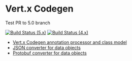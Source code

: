 # Vert.x Codegen

Test PR to 5.0 branch

[![Build Status (5.x)](https://github.com/eclipse-vertx/vertx-codegen/actions/workflows/ci-5.x.yml/badge.svg)](https://github.com/eclipse-vertx/vertx-codegen/actions/workflows/ci-5.x.yml)
[![Build Status (4.x)](https://github.com/eclipse-vertx/vertx-codegen/actions/workflows/ci-4.x.yml/badge.svg)](https://github.com/eclipse-vertx/vertx-codegen/actions/workflows/ci-4.x.yml)

- [Vert.x Codegen annotation processor and class model](./vertx-codegen-processor)
- [JSON converter for data objects](./vertx-codegen-json)
- [Protobuf converter for data objects](./vertx-codegen-protobuf)

